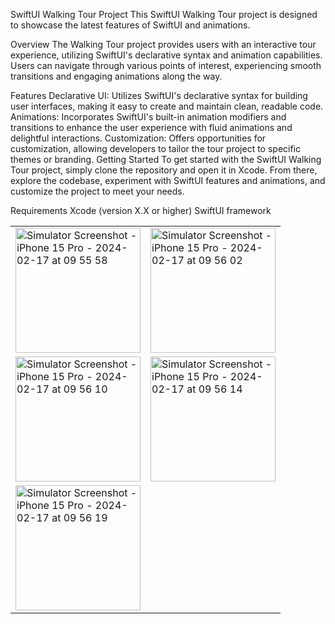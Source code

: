 SwiftUI Walking Tour Project
This SwiftUI Walking Tour project is designed to showcase the latest features of SwiftUI and animations.

Overview
The Walking Tour project provides users with an interactive tour experience, utilizing SwiftUI's declarative syntax and animation capabilities. Users can navigate through various points of interest, experiencing smooth transitions and engaging animations along the way.

Features
Declarative UI: Utilizes SwiftUI's declarative syntax for building user interfaces, making it easy to create and maintain clean, readable code.
Animations: Incorporates SwiftUI's built-in animation modifiers and transitions to enhance the user experience with fluid animations and delightful interactions.
Customization: Offers opportunities for customization, allowing developers to tailor the tour project to specific themes or branding.
Getting Started
To get started with the SwiftUI Walking Tour project, simply clone the repository and open it in Xcode. From there, explore the codebase, experiment with SwiftUI features and animations, and customize the project to meet your needs.

Requirements
Xcode (version X.X or higher)
SwiftUI framework


<table>
  <tr>
    <td><img src="https://github.com/abwaris19/SwiftUI-walking-tour/assets/143792601/be4c58f2-4a1e-433e-91f6-2b28de1cdfdf" alt="Simulator Screenshot - iPhone 15 Pro - 2024-02-17 at 09 55 58" width="200"></td>
    <td><img src="https://github.com/abwaris19/SwiftUI-walking-tour/assets/143792601/64740449-36dc-459e-946f-c1cdacafe96c" alt="Simulator Screenshot - iPhone 15 Pro - 2024-02-17 at 09 56 02" width="200"></td>
  </tr>
  <tr>
    <td><img src="https://github.com/abwaris19/SwiftUI-walking-tour/assets/143792601/b4e6434c-5937-4c93-9484-80a8c408231f" alt="Simulator Screenshot - iPhone 15 Pro - 2024-02-17 at 09 56 10" width="200"></td>
    <td><img src="https://github.com/abwaris19/SwiftUI-walking-tour/assets/143792601/bfd7965f-8864-417e-b849-ead0986bb67a" alt="Simulator Screenshot - iPhone 15 Pro - 2024-02-17 at 09 56 14" width="200"></td>
  </tr>
  <tr>
    <td><img src="https://github.com/abwaris19/SwiftUI-walking-tour/assets/143792601/7ae66ee7-3029-42e5-a696-2a0c47ba944a" alt="Simulator Screenshot - iPhone 15 Pro - 2024-02-17 at 09 56 19" width="200"></td>
  </tr>
</table>
